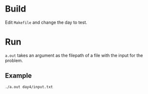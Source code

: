 # Build

Edit `Makefile` and change the day to test.

# Run

`a.out` takes an argument as the filepath of a file with the input for the problem.

## Example

`./a.out day4/input.txt`
